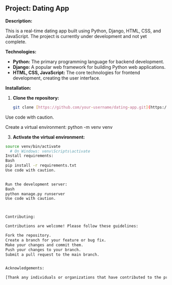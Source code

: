 ## Project: Dating App

**Description:**

This is a real-time dating app built using Python, Django, HTML, CSS, and JavaScript. The project is currently under development and not yet complete.

**Technologies:**

* **Python:** The primary programming language for backend development.
* **Django:** A popular web framework for building Python web applications.
* **HTML, CSS, JavaScript:** The core technologies for frontend development, creating the user interface.


**Installation:**

1. **Clone the repository:**
   ```bash
   git clone [https://github.com/your-username/dating-app.git](https://github.com/your-username/dating-app.git)
Use code with caution.

Create a virtual environment:
   python -m venv venv

3. **Activate the virtual environment:**
```bash
source venv/bin/activate   
  # On Windows: venv\Scripts\activate
Install requirements:
Bash
pip install -r requirements.txt
Use code with caution.

  
Run the development server:
Bash
python manage.py runserver
Use code with caution.



Contributing:

Contributions are welcome! Please follow these guidelines:

Fork the repository.
Create a branch for your feature or bug fix.
Make your changes and commit them.   
Push your changes to your branch.
Submit a pull request to the main branch.   


Acknowledgements:

[Thank any individuals or organizations that have contributed to the project]
